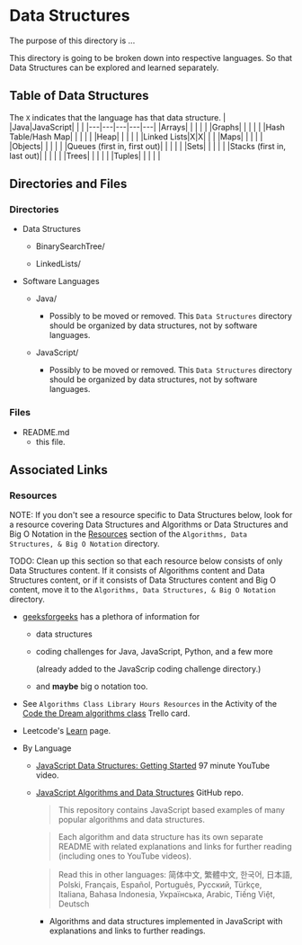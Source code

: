 # Data Structures

The purpose of this directory is ...

This directory is going to be broken down into respective languages.
So that Data Structures can be explored and learned separately.

## Table of Data Structures

The `X` indicates that the language has that data structure.
| |Java|JavaScript| | |
|---|---|---|---|---|
|Arrays| | | | |
|Graphs| | | | |
|Hash Table/Hash Map| | | | |
|Heap| | | | |
|Linked Lists|X|X| | |
|Maps| | | | |
|Objects| | | | |
|Queues (first in, first out)| | | | |
|Sets| | | | |
|Stacks (first in, last out)| | | | |
|Trees| | | | |
|Tuples| | | | |

## Directories and Files

### Directories

- Data Structures

  - BinarySearchTree/

  - LinkedLists/

- Software Languages

  - Java/

    - Possibly to be moved or removed. This `Data Structures` directory should be organized by data structures, not by software languages.

  - JavaScript/

    - Possibly to be moved or removed. This `Data Structures` directory should be organized by data structures, not by software languages.

### Files

- README.md
  - this file.

## Associated Links

### Resources

NOTE: If you don't see a resource specific to Data Structures below, look for a resource covering Data Structures and Algorithms or Data Structures and Big O Notation in the [Resources](https://github.com/JamieBort/LearningDirectory/tree/master/AlgorithmsDataStructuresAndBigONotation#resources) section of the `Algorithms, Data Structures, & Big O Notation` directory.

TODO: Clean up this section so that each resource below consists of only Data Structures content. If it consists of Algorithms content and Data Structures content, or if it consists of Data Structures content and Big O content, move it to the `Algorithms, Data Structures, & Big O Notation` directory.

- [geeksforgeeks](https://www.geeksforgeeks.org/) has a plethora of information for

  - data structures

  - coding challenges for Java, JavaScript, Python, and a few more

    (already added to the JavaScrip coding challenge directory.)

  - and **maybe** big o notation too.

- See `Algorithms Class Library Hours Resources` in the Activity of the [Code the Dream algorithms class](https://trello.com/c/Dalqc4Hz/1367-code-the-dream-algorithms-class#comment-652ea958927077bd56ac5507) Trello card.

- Leetcode's [Learn](https://leetcode.com/explore/learn/) page.

- By Language

  - [JavaScript Data Structures: Getting Started](https://www.youtube.com/watch?v=41GSinwoMYA) 97 minute YouTube video.

  - [JavaScript Algorithms and Data Structures](https://github.com/trekhleb/javascript-algorithms) GitHub repo.

    > This repository contains JavaScript based examples of many popular algorithms and data structures.

    > Each algorithm and data structure has its own separate README with related explanations and links for further reading (including ones to YouTube videos).

    > Read this in other languages: 简体中文, 繁體中文, 한국어, 日本語, Polski, Français, Español, Português, Русский, Türkçe, Italiana, Bahasa Indonesia, Українська, Arabic, Tiếng Việt, Deutsch

    - Algorithms and data structures implemented in JavaScript with explanations and links to further readings.

